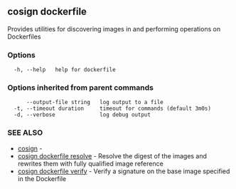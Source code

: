 ## cosign dockerfile

Provides utilities for discovering images in and performing operations on Dockerfiles

### Options

```
  -h, --help   help for dockerfile
```

### Options inherited from parent commands

```
      --output-file string   log output to a file
  -t, --timeout duration     timeout for commands (default 3m0s)
  -d, --verbose              log debug output
```

### SEE ALSO

* [cosign](cosign.md)	 - 
* [cosign dockerfile resolve](cosign_dockerfile_resolve.md)	 - Resolve the digest of the images and rewrites them with fully qualified image reference
* [cosign dockerfile verify](cosign_dockerfile_verify.md)	 - Verify a signature on the base image specified in the Dockerfile


